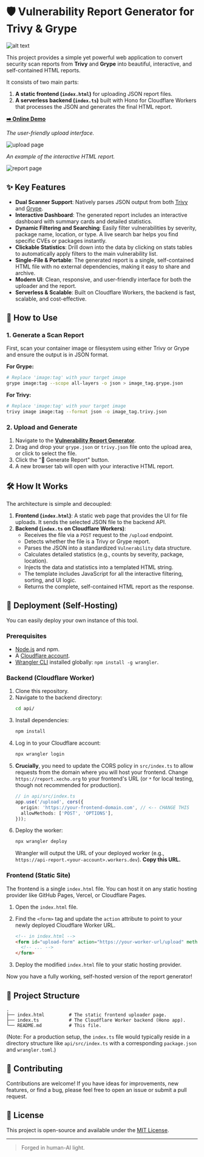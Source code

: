 # 🛡️ Vulnerability Report Generator for Trivy & Grype

![alt text](https://img.shields.io/badge/Powered%20by-Cloudflare-F38020?logo=cloudflare)

This project provides a simple yet powerful web application to convert security scan reports from **Trivy** and **Grype** into beautiful, interactive, and self-contained HTML reports.

It consists of two main parts:
1.  **A static frontend (`index.html`)** for uploading JSON report files.
2.  **A serverless backend (`index.ts`)** built with Hono for Cloudflare Workers that processes the JSON and generates the final HTML report.

[**➡️ Online Demo**](https://report.xecho.org)

[](https://report.xecho.org)
*The user-friendly upload interface.*

![upload page](./image/upload.jpg "upload page")

[](https://report.xecho.org)
*An example of the interactive HTML report.*

![report page](./image/report.jpg "report page")

## ✨ Key Features

-   **Dual Scanner Support**: Natively parses JSON output from both [Trivy](https://github.com/aquasecurity/trivy) and [Grype](https://github.com/anchore/grype).
-   **Interactive Dashboard**: The generated report includes an interactive dashboard with summary cards and detailed statistics.
-   **Dynamic Filtering and Searching**: Easily filter vulnerabilities by severity, package name, location, or type. A live search bar helps you find specific CVEs or packages instantly.
-   **Clickable Statistics**: Drill down into the data by clicking on stats tables to automatically apply filters to the main vulnerability list.
-   **Single-File & Portable**: The generated report is a single, self-contained HTML file with no external dependencies, making it easy to share and archive.
-   **Modern UI**: Clean, responsive, and user-friendly interface for both the uploader and the report.
-   **Serverless & Scalable**: Built on Cloudflare Workers, the backend is fast, scalable, and cost-effective.

## 🚀 How to Use

### 1. Generate a Scan Report

First, scan your container image or filesystem using either Trivy or Grype and ensure the output is in JSON format.

**For Grype:**
```bash
# Replace 'image:tag' with your target image
grype image:tag --scope all-layers -o json > image_tag.grype.json
```

**For Trivy:**
```bash
# Replace 'image:tag' with your target image
trivy image image:tag --format json -o image_tag.trivy.json
```

### 2. Upload and Generate

1.  Navigate to the [**Vulnerability Report Generator**](https://report.xecho.org).
2.  Drag and drop your `grype.json` or `trivy.json` file onto the upload area, or click to select the file.
3.  Click the "🚀 Generate Report" button.
4.  A new browser tab will open with your interactive HTML report.

## 🛠️ How It Works

The architecture is simple and decoupled:

1.  **Frontend (`index.html`)**: A static web page that provides the UI for file uploads. It sends the selected JSON file to the backend API.
2.  **Backend (`index.ts` on Cloudflare Workers)**:
    -   Receives the file via a `POST` request to the `/upload` endpoint.
    -   Detects whether the file is a Trivy or Grype report.
    -   Parses the JSON into a standardized `Vulnerability` data structure.
    -   Calculates detailed statistics (e.g., counts by severity, package, location).
    -   Injects the data and statistics into a templated HTML string.
    -   The template includes JavaScript for all the interactive filtering, sorting, and UI logic.
    -   Returns the complete, self-contained HTML report as the response.

## 🔧 Deployment (Self-Hosting)

You can easily deploy your own instance of this tool.

### Prerequisites

-   [Node.js](https://nodejs.org/) and npm.
-   A [Cloudflare account](https://dash.cloudflare.com/sign-up).
-   [Wrangler CLI](https://developers.cloudflare.com/workers/wrangler/install-and-update/) installed globally: `npm install -g wrangler`.

### Backend (Cloudflare Worker)

1.  Clone this repository.
2.  Navigate to the backend directory:
    ```bash
    cd api/
    ```
3.  Install dependencies:
    ```bash
    npm install
    ```
4.  Log in to your Cloudflare account:
    ```bash
    npx wrangler login
    ```
5.  **Crucially**, you need to update the CORS policy in `src/index.ts` to allow requests from the domain where you will host your frontend. Change `https://report.xecho.org` to your frontend's URL (or `*` for local testing, though not recommended for production).
    ```typescript
    // in api/src/index.ts
    app.use('/upload', cors({
      origin: 'https://your-frontend-domain.com', // <-- CHANGE THIS
      allowMethods: ['POST', 'OPTIONS'],
    }));
    ```
6.  Deploy the worker:
    ```bash
    npx wrangler deploy
    ```
    Wrangler will output the URL of your deployed worker (e.g., `https://api-report.<your-account>.workers.dev`). **Copy this URL.**

### Frontend (Static Site)

The frontend is a single `index.html` file. You can host it on any static hosting provider like GitHub Pages, Vercel, or Cloudflare Pages.

1.  Open the `index.html` file.
2.  Find the `<form>` tag and update the `action` attribute to point to your newly deployed Cloudflare Worker URL.

    ```html
    <!-- in index.html -->
    <form id="upload-form" action="https://your-worker-url/upload" method="post" enctype="multipart/form-data" target="_blank">
      <!-- ... -->
    </form>
    ```
3.  Deploy the modified `index.html` file to your static hosting provider.

Now you have a fully working, self-hosted version of the report generator!

## 📂 Project Structure

```
.
├── index.html         # The static frontend uploader page.
├── index.ts           # The Cloudflare Worker backend (Hono app).
└── README.md          # This file.
```

(Note: For a production setup, the `index.ts` file would typically reside in a directory structure like `api/src/index.ts` with a corresponding `package.json` and `wrangler.toml`.)

## 🤝 Contributing

Contributions are welcome! If you have ideas for improvements, new features, or find a bug, please feel free to open an issue or submit a pull request.

## 📄 License

This project is open-source and available under the [MIT License](LICENSE).

---

> Forged in human-AI light.

